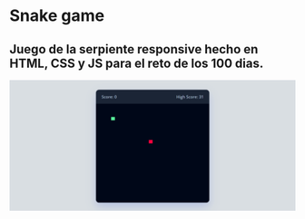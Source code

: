 # Snake game
## Juego de la serpiente responsive hecho en HTML, CSS y JS para el reto de los 100 dias. 

![snake](./Screenshot%202024-09-04%20235430.png "snake")
